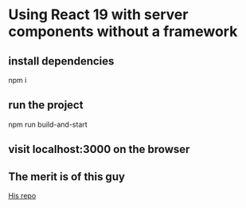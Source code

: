 # Using React 19 with server components without a framework

## install dependencies

npm i

## run the project

npm run build-and-start

## visit localhost:3000 on the browser

## The merit is of this guy

[His repo](https://github.com/adamjberg/react-server-components)
